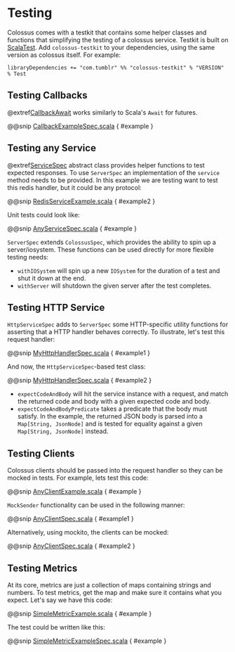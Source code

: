 # Testing

Colossus comes with a testkit that contains some helper classes and functions that simplifying the testing of a colossus 
service. Testkit is built on [ScalaTest](http://scalatest.org). Add `colossus-testkit` to your dependencies, using the 
same version as colossus itself. For example:

```sbtshell
libraryDependencies += "com.tumblr" %% "colossus-testkit" % "VERSION" % Test
```

## Testing Callbacks

@extref[CallbackAwait](docs-testkit:colossus.testkit.CallbackAwait$) works similarly to Scala's `Await` for futures.

@@snip [CallbackExampleSpec.scala](../../test/scala/CallbackExampleSpec.scala) { #example }

## Testing any Service

@extref[ServiceSpec](docs-testkit:colossus.testkit.ServiceSpec) abstract class provides helper functions to test expected 
responses. To use `ServerSpec` an implementation of the `service` method needs to be provided. In this example we are 
testing want to test this redis handler, but it could be any protocol:

@@snip [RedisServiceExample.scala](../scala/RedisServiceExample.scala) { #example2 }

Unit tests could look like:

@@snip [AnyServiceSpec.scala](../../test/scala/AnyServiceSpec.scala) { #example }

`ServerSpec` extends `ColossusSpec`, which provides the ability to spin up a server/iosystem. These functions can be used
directly for more flexible testing needs:

* `withIOSystem` will spin up a new `IOSystem` for the duration of a test and shut it down at the end.
* `withServer` will shutdown the given server after the test completes.

## Testing HTTP Service

`HttpServiceSpec` adds to `ServerSpec` some HTTP-specific utility functions for asserting that a HTTP handler behaves correctly.
To illustrate, let's test this request handler:

@@snip [MyHttpHandlerSpec.scala](../../test/scala/MyHttpHandlerSpec.scala) { #example1 }

And now, the `HttpServiceSpec`-based test class:

@@snip [MyHttpHandlerSpec.scala](../../test/scala/MyHttpHandlerSpec.scala) { #example2 }

* `expectCodeAndBody` will hit the service instance with a request, and match the returned code and body with a given
expected code and body.
* `expectCodeAndBodyPredicate` takes a predicate that the body must satisfy. In the example, the returned JSON body 
is parsed into a `Map[String, JsonNode]` and is tested for equality against a given `Map[String, JsonNode]` instead.

## Testing Clients

Colossus clients should be passed into the request handler so they can be mocked in tests. For example, lets test this
code:

@@snip [AnyClientExample.scala](../scala/AnyClientExample.scala) { #example }

`MockSender` functionality can be used in the following manner:

@@snip [AnyClientSpec.scala](../../test/scala/AnyClientSpec.scala) { #example1 }

Alternatively, using mockito, the clients can be mocked:

@@snip [AnyClientSpec.scala](../../test/scala/AnyClientSpec.scala) { #example2 }

## Testing Metrics

At its core, metrics are just a collection of maps containing strings and numbers. To test metrics, get the map and 
make sure it contains what you expect. Let's say we have this code:

@@snip [SimpleMetricExample.scala](../scala/SimpleMetricExample.scala) { #example }

The test could be written like this:

@@snip [SimpleMetricExampleSpec.scala](../../test/scala/SimpleMetricExampleSpec.scala) { #example }

